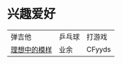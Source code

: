 <html lang="zh-cn">
    <head>
        <meta charset="utf-8"/>
        <title>陈小明的兴趣爱好</title>
    </head>
    <body>
        <h1>兴趣爱好</h1>
    <table>
      <tr>
         <td>弹吉他</td>
         <td>乒乓球</td>
         <td>打游戏</td>
      </tr>
       <tr>
         <td><a href="https://www.bilibili.com/video/BV1fq4y1U7dK?from=search&seid=18185170176558284625&spm_id_from=333.337.0.0">理想中的模样</a></td>
         <td>业余</td>
         <td>CFyyds</td>
      </tr>
    </body>
</html>
